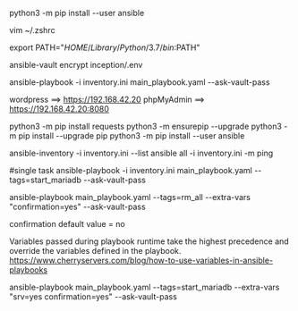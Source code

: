 

python3 -m pip install --user ansible

vim ~/.zshrc

export PATH="$HOME/Library/Python/3.7/bin:$PATH"

ansible-vault encrypt inception/.env

ansible-playbook -i inventory.ini main_playbook.yaml --ask-vault-pass



wordpress ==> https://192.168.42.20
phpMyAdmin ==> https://192.168.42.20:8080



python3 -m pip install requests
python3 -m ensurepip --upgrade
python3 -m pip install --upgrade pip
python3 -m pip install --user ansible



ansible-inventory -i inventory.ini --list
ansible all -i inventory.ini -m ping


#single task
ansible-playbook -i inventory.ini main_playbook.yaml --tags=start_mariadb --ask-vault-pass

 ansible-playbook main_playbook.yaml --tags=rm_all --extra-vars "confirmation=yes" --ask-vault-pass

confirmation default value = no

 Variables passed during playbook runtime take the highest precedence and override the variables defined in the playbook. 
 https://www.cherryservers.com/blog/how-to-use-variables-in-ansible-playbooks

 ansible-playbook main_playbook.yaml --tags=start_mariadb --extra-vars "srv=yes confirmation=yes" --ask-vault-pass